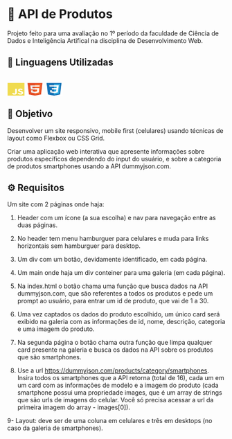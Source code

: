 # 🛒 API de Produtos
Projeto feito para uma avaliação no 1º período da faculdade de Ciência de Dados e Inteligência Artifical na disciplina de Desenvolvimento Web. 

## 📒 Linguagens Utilizadas
<div style="display: inline_block"><br>
  <img align="center" alt="Js" height="30" width="40" src="https://raw.githubusercontent.com/devicons/devicon/master/icons/javascript/javascript-plain.svg">
  <img align="center" alt="HTML" height="30" width="40" src="https://raw.githubusercontent.com/devicons/devicon/master/icons/html5/html5-original.svg">
  <img align="center" alt="CSS" height="30" width="40" src="https://raw.githubusercontent.com/devicons/devicon/master/icons/css3/css3-original.svg">
</div>

## 🎯 Objetivo
Desenvolver um site responsivo, mobile first (celulares) usando técnicas de layout como Flexbox ou CSS Grid.

Criar uma aplicação web interativa que apresente informações sobre produtos específicos dependendo do input do usuário, e sobre a categoria de produtos smartphones usando a API dummyjson.com.

## ⚙️ Requisitos

Um site com 2 páginas onde haja:

1. Header com um ícone (a sua escolha) e nav para navegação entre as duas páginas.

2. No header tem menu hamburguer para celulares e muda para links horizontais sem hamburguer para desktop.

3. Um div com um botão, devidamente identificado, em cada página.

4. Um main onde haja um div conteiner para uma galeria (em cada página).

5. Na index.html o botão chama uma função que busca dados na API dummyjson.com, que são referentes a todos os produtos e pede um prompt ao usuário, para entrar um id de produto, que vai de 1 a 30.

6. Uma vez captados os dados do produto escolhido, um único card será exibido na galeria com as informações de id, nome, descrição, categoria e uma imagem do produto.

7. Na segunda página o botão chama outra função que limpa qualquer card presente na galeria e busca os dados na API sobre os produtos que são smartphones.

8. Use a url https://dummyjson.com/products/category/smartphones. Insira todos os smartphones que a API retorna (total de 16), cada um em um card com as informações de modelo e a imagem do produto (cada smartphone possui uma propriedade images, que é um array de strings que são urls de imagens do celular. Você só precisa acessar a url da primeira imagem do array - images[0]).

9- Layout: deve ser de uma coluna em celulares e três em desktops (no caso da galeria de smartphones).

